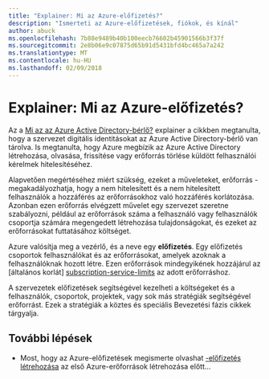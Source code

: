 ```yaml
---
title: "Explainer: Mi az Azure-előfizetés?"
description: "Ismerteti az Azure-előfizetések, fiókok, és kínál"
author: abuck
ms.openlocfilehash: 7b88e9489b40b100eecb76602b45901566b3f37f
ms.sourcegitcommit: 2e8b06e9c07875d65b91d5431bfd4bc465a7a242
ms.translationtype: MT
ms.contentlocale: hu-HU
ms.lasthandoff: 02/09/2018
---
```

# <a name="explainer-what-is-an-azure-subscription"></a>Explainer: Mi az Azure-előfizetés?

Az a [Mi az az Azure Active Directory-bérlő?](tenant-explainer.md) explainer a cikkben megtanulta, hogy a szervezet digitális identitásokat az Azure Active Directory-bérlő van tárolva. Is megtanulta, hogy Azure megbízik az Azure Active Directory létrehozása, olvasása, frissítése vagy erőforrás törlése küldött felhasználói kérelmek hitelesítéséhez. 

Alapvetően megértéséhez miért szükség, ezeket a műveleteket, erőforrás - megakadályozhatja, hogy a nem hitelesített és a nem hitelesített felhasználók a hozzáférés az erőforrásokhoz való hozzáférés korlátozása. Azonban ezen erőforrás elvégzett művelet egy szervezet szeretne szabályozni, például az erőforrások száma a felhasználó vagy felhasználók csoportja számára megengedett létrehozása tulajdonságokat, és ezeket az erőforrásokat futtatásához költséget. 

Azure valósítja meg a vezérlő, és a neve egy **előfizetés**. Egy előfizetés csoportok felhasználókat és az erőforrásokat, amelyek azoknak a felhasználóknak hozott létre. Ezen erőforrások mindegyikének hozzájárul az [általános korlát] [ subscription-service-limits] az adott erőforráshoz.

A szervezetek előfizetések segítségével kezelheti a költségeket és a felhasználók, csoportok, projektek, vagy sok más stratégiák segítségével erőforrást. Ezek a stratégiák a köztes és speciális Bevezetési fázis cikkek tárgyalja. 

## <a name="next-steps"></a>További lépések

* Most, hogy az Azure-előfizetések megismerte olvashat [-előfizetés létrehozása](subscription.md) az első Azure-erőforrások létrehozása előtt...

<!-- Links -->
[azure-get-started]: https://azure.microsoft.com/en-us/get-started/
[azure-offers]: https://azure.microsoft.com/en-us/support/legal/offer-details/
[azure-free-trial]: https://azure.microsoft.com/en-us/offers/ms-azr-0044p/
[azure-change-subscription-offer]: /azure/billing/billing-how-to-switch-azure-offer
[microsoft-account]: https://account.microsoft.com/account
[subscription-service-limits]: /azure/azure-subscription-service-limits
[docs-organizational-account]: https://docs.microsoft.com/en-us/azure/active-directory/sign-up-organization
